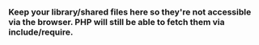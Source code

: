 ### Keep your library/shared files here so they're not accessible via the browser. PHP will still be able to fetch them via include/require.
